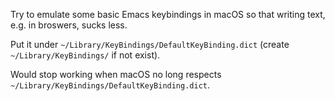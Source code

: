 Try to emulate some basic Emacs keybindings in macOS so that writing text, e.g. in
broswers, sucks less.

Put it under `~/Library/KeyBindings/DefaultKeyBinding.dict` (create
`~/Library/KeyBindings/` if not exist).

Would stop working when macOS no long respects `~/Library/KeyBindings/DefaultKeyBinding.dict`.
